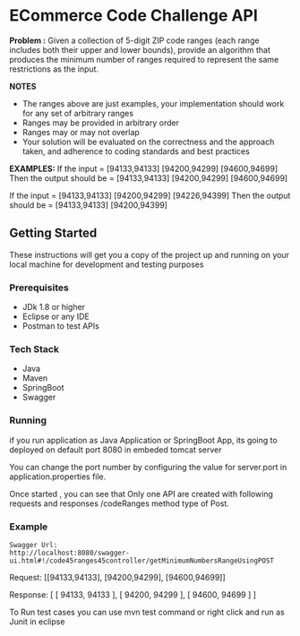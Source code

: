 # ECommerce Code Challenge API

**Problem :**
Given a collection of 5-digit ZIP code ranges (each range includes both their upper and lower bounds), provide an algorithm that produces the minimum number of ranges required to represent the same restrictions as the input.

**NOTES**
- The ranges above are just examples, your implementation should work for any set of arbitrary ranges
- Ranges may be provided in arbitrary order
- Ranges may or may not overlap
- Your solution will be evaluated on the correctness and the approach taken, and adherence to coding standards and best practices

**EXAMPLES:**
If the input = [94133,94133] [94200,94299] [94600,94699]
Then the output should be = [94133,94133] [94200,94299] [94600,94699]

If the input = [94133,94133] [94200,94299] [94226,94399] 
Then the output should be = [94133,94133] [94200,94399]

## Getting Started

These instructions will get you a copy of the project up and running on your local machine for development and testing purposes

### Prerequisites

- JDk 1.8 or higher
- Eclipse or any IDE 
- Postman to test APIs

### Tech Stack

- Java
- Maven
- SpringBoot
- Swagger

### Running

if you run application as Java Application or SpringBoot App, its going to deployed on default port 8080 in embeded tomcat server

You can change the port number by configuring the value for server.port in application.properties file.

Once started , you can see that Only one API are created with  following requests and responses
 /codeRanges method type of Post.
 
### Example

```
Swagger Url:
http://localhost:8080/swagger-ui.html#!/code45ranges45controller/getMinimumNumbersRangeUsingPOST
```
 
Request: [[94133,94133], [94200,94299], [94600,94699]]

Response:
[
  [
    94133,
    94133
  ],
  [
    94200,
    94299
  ],
  [
    94600,
    94699
  ]
]

To Run test cases you can use mvn test command or right click and run as Junit in eclipse
